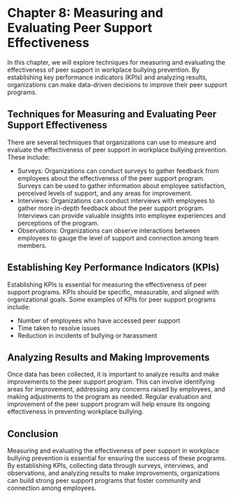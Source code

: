 Chapter 8: Measuring and Evaluating Peer Support Effectiveness
==============================================================

In this chapter, we will explore techniques for measuring and evaluating the effectiveness of peer support in workplace bullying prevention. By establishing key performance indicators (KPIs) and analyzing results, organizations can make data-driven decisions to improve their peer support programs.

Techniques for Measuring and Evaluating Peer Support Effectiveness
------------------------------------------------------------------

There are several techniques that organizations can use to measure and evaluate the effectiveness of peer support in workplace bullying prevention. These include:

* Surveys: Organizations can conduct surveys to gather feedback from employees about the effectiveness of the peer support program. Surveys can be used to gather information about employee satisfaction, perceived levels of support, and any areas for improvement.
* Interviews: Organizations can conduct interviews with employees to gather more in-depth feedback about the peer support program. Interviews can provide valuable insights into employee experiences and perceptions of the program.
* Observations: Organizations can observe interactions between employees to gauge the level of support and connection among team members.

Establishing Key Performance Indicators (KPIs)
----------------------------------------------

Establishing KPIs is essential for measuring the effectiveness of peer support programs. KPIs should be specific, measurable, and aligned with organizational goals. Some examples of KPIs for peer support programs include:

* Number of employees who have accessed peer support
* Time taken to resolve issues
* Reduction in incidents of bullying or harassment

Analyzing Results and Making Improvements
-----------------------------------------

Once data has been collected, it is important to analyze results and make improvements to the peer support program. This can involve identifying areas for improvement, addressing any concerns raised by employees, and making adjustments to the program as needed. Regular evaluation and improvement of the peer support program will help ensure its ongoing effectiveness in preventing workplace bullying.

Conclusion
----------

Measuring and evaluating the effectiveness of peer support in workplace bullying prevention is essential for ensuring the success of these programs. By establishing KPIs, collecting data through surveys, interviews, and observations, and analyzing results to make improvements, organizations can build strong peer support programs that foster community and connection among employees.
